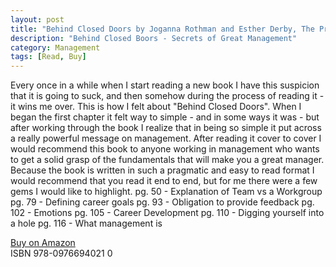 ```yaml
---
layout: post
title: "Behind Closed Doors by Joganna Rothman and Esther Derby, The Pragmatic Bookshelf"
description: "Behind Closed Boors - Secrets of Great Management"
category: Management
tags: [Read, Buy]
---
```

Every once in a while when I start reading a new book I have this suspicion that it is going to suck, and then somehow during the process of reading it - it wins me over. This is how I felt about "Behind Closed Doors". 
When I began the first chapter it felt way to simple - and in some ways it was - but after working through the book I realize that in being so simple it put across a really powerful message on management. 
After reading it cover to cover I would recommend this book to anyone working in management who wants to get a solid grasp of the fundamentals that will make you a great manager.
Because the book is written in such a pragmatic and easy to read format I would recommend that you read it end to end, but for me there were a few gems I would like to highlight.
pg. 50 - Explanation of Team vs a Workgroup
pg. 79 - Defining career goals
pg. 93 - Obligation to provide feedback
pg. 102 - Emotions
pg. 105 - Career Development
pg. 110 - Digging yourself into a hole
pg. 116 - What management is

[Buy on Amazon](http://www.amazon.com/Behind-Closed-Doors-Management-Programmers/dp/0976694026/ref=reg_hu-rd_dp_img)  
ISBN  978-0976694021 0
